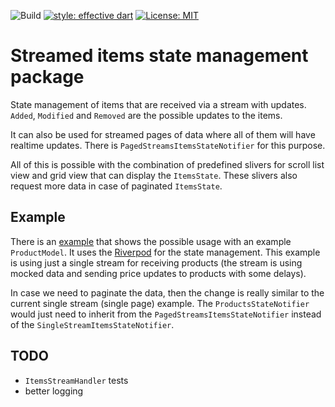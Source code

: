 ![Build](https://github.com/cloudis-dev/streamed-items-state-management/workflows/Build/badge.svg?branch=master)
[![style: effective dart](https://img.shields.io/badge/style-effective_dart-40c4ff.svg)](https://pub.dev/packages/effective_dart)
[![License: MIT](https://img.shields.io/badge/license-MIT-blue.svg)](https://opensource.org/licenses/MIT)

# Streamed items state management package

State management of items that are received via a stream with updates.
`Added`, `Modified` and `Removed` are the possible updates to the items.

It can also be used for streamed pages of data where all of them will have realtime updates.
There is `PagedStreamsItemsStateNotifier` for this purpose.

All of this is possible with the combination of predefined slivers 
for scroll list view and grid view that can display the `ItemsState`.
These slivers also request more data in case of paginated `ItemsState`.

## Example

There is an [example](./example) that shows the possible usage with an example `ProductModel`.
It uses the [Riverpod](https://pub.dev/packages/riverpod) for the state management.
This example is using just a single stream for receiving products 
(the stream is using mocked data and sending price updates to products with some delays).

In case we need to paginate the data, then the change is really similar 
to the current single stream (single page) example.
The `ProductsStateNotifier` would just need to inherit from the `PagedStreamsItemsStateNotifier`
instead of the `SingleStreamItemsStateNotifier`.


## TODO
- `ItemsStreamHandler` tests
- better logging
